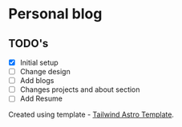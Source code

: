 # Personal blog

## TODO's

- [x] Initial setup
- [ ] Change design
- [ ] Add blogs
- [ ] Changes projects and about section
- [ ] Add Resume 

Created using template - [Tailwind Astro Template](https://github.com/timlrx/tailwind-nextjs-starter-blog).
